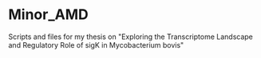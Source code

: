 # Minor_AMD
Scripts and files for my thesis on "Exploring the Transcriptome Landscape and Regulatory Role of sigK in Mycobacterium bovis"
